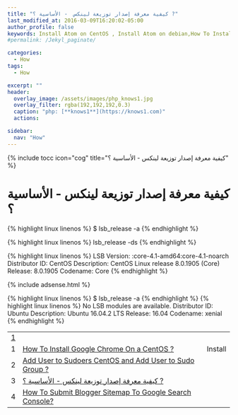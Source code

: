 ```yaml
---
title: "كيفية معرفة إصدار توزيعة لينكس  - الأساسية ؟ ?"
last_modified_at: 2016-03-09T16:20:02-05:00
author_profile: false
keywords: Install Atom on CentOS , Install Atom on debian,How To Install Google Chrome On a CentOS ?,كيفية معرفة إصدار توزيعة لينكس  - الأساسية ؟,
#permalink: /Jekyl_paginate/

categories:
  - How
tags:
  - How

excerpt: ""
header:
  overlay_image: /assets/images/php_knows1.jpg
  overlay_filter: rgba(192,192,192,0.3)
  caption: "php: [**knows1**](https://knows1.com)"
  actions:

sidebar:
  nav: "How"
---
```

{% include tocc icon="cog" title="كيفية معرفة إصدار توزيعة لينكس  - الأساسية ؟" %}

# كيفية معرفة إصدار توزيعة لينكس  - الأساسية ؟

{% highlight linux linenos %}
$ lsb_release -a
{% endhighlight %}

{% highlight linux linenos %}
lsb_release -ds
{% endhighlight %}

{% highlight linux linenos %}
LSB Version:	:core-4.1-amd64:core-4.1-noarch
Distributor ID:	CentOS
Description:	CentOS Linux release 8.0.1905 (Core)
Release:	8.0.1905
Codename:	Core
{% endhighlight %}

{% include adsense.html %}

{% highlight linux linenos %}
$ lsb_release -a
{% endhighlight %}
{% highlight linux linenos %}
No LSB modules are available.
Distributor ID: Ubuntu
Description:    Ubuntu 16.04.2 LTS
Release:        16.04
Codename:       xenial
{% endhighlight %}

| | | |
| ----- | -----  | -----  |
| [1](https://fragen.knows1.com/tags/#how) | | |
|1|[How To Install Google Chrome On a CentOS ?](https://fragen.knows1.com/how/To-Install-Google-Chrome-On-a-CentOS/)|Install|
|2|[Add User to Sudoers CentOS and Add User to Sudo Group ?](https://fragen.knows1.com/how/To-Add-User-to-Sudoers-CentOS-and-Add-User-to-Sudo-Group/)| | |
|3|[كيفية معرفة إصدار توزيعة لينكس - الأساسية ؟ ?](https://fragen.knows1.com/how/%D9%83%D9%8A%D9%81%D9%8A%D8%A9-%D9%85%D8%B9%D8%B1%D9%81%D8%A9-%D8%A5%D8%B5%D8%AF%D8%A7%D8%B1-%D8%AA%D9%88%D8%B2%D9%8A%D8%B9%D8%A9-linux-%D8%A7%D9%84%D8%A3%D8%B3%D8%A7%D8%B3%D9%8A%D8%A9/)| | |
|4|[How To Submit Blogger Sitemap To Google Search Console?](https://fragen.knows1.com/how/How-To-Submit-Blogger-Sitemap-To-Google-Search-Console/)| | |
